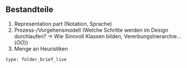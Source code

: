 ## Bestandteile
1. Representation part (Notation, Sprache)
2. Prozess-/Vorgehensmodell (Welche Schritte werden im Design durchlaufen? -> Wie Sinnvoll Klassen bilden, Vererbungshierarchie... (*OO*))
 3. Menge an Heuristiken
```ccard
type: folder_brief_live
```
 
